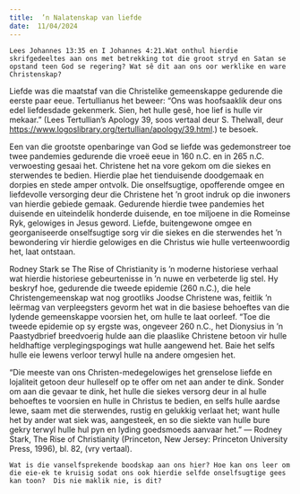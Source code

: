 ```yaml
---
title:  ’n Nalatenskap van liefde
date:  11/04/2024
---
```


`Lees Johannes 13:35 en I Johannes 4:21.Wat onthul hierdie skrifgedeeltes aan ons met betrekking tot die groot stryd en Satan se opstand teen God se regering? Wat sê dit aan ons oor werklike en ware Christenskap?`

Liefde was die maatstaf van die Christelike gemeenskappe gedurende die eerste paar eeue. Tertullianus het beweer:  “Ons was hoofsaaklik deur ons edel liefdesdade gekenmerk.  Sien, het hulle gesê, hoe lief is hulle vir mekaar.”  (Lees Tertullian’s Apology 39, soos vertaal deur S. Thelwall, deur https://www.logoslibrary.org/tertullian/apology/39.html.) te besoek.

Een van die grootste openbaringe van God se liefde was gedemonstreer toe twee pandemies gedurende die vroeë eeue in 160 n.C. en in 265 n.C. verwoesting gesaai het. Christene het na vore gekom om die siekes en sterwendes te bedien. Hierdie plae het tienduisende doodgemaak en dorpies en stede amper ontvolk. Die onselfsugtige, opofferende omgee en liefdevolle versorging deur die Christene het ’n groot indruk op die inwoners van hierdie gebiede gemaak. Gedurende hierdie twee pandemies het duisende en uiteindelik honderde duisende, en toe miljoene in die Romeinse Ryk, gelowiges in Jesus geword. Liefde, buitengewone omgee en georganiseerde onselfsugtige sorg vir die siekes en die sterwendes het ’n bewondering vir hierdie gelowiges en die Christus wie hulle verteenwoordig het, laat ontstaan.

Rodney Stark se The Rise of Christianity is ’n moderne historiese verhaal wat hierdie historiese gebeurtenisse in ’n nuwe en verbeterde lig stel. Hy beskryf hoe, gedurende die tweede epidemie (260 n.C.), die hele Christengemeenskap wat nog grootliks Joodse Christene was, feitlik ’n leërmag van verpleegsters gevorm het wat in die basiese behoeftes van die lydende gemeenskappe voorsien het, om hulle te laat oorleef. “Toe die tweede epidemie op sy ergste was, ongeveer 260 n.C., het Dionysius in ’n Paastydbrief breedvoerig hulde aan die plaaslike Christene betoon vir hulle heldhaftige verplegingspogings wat hulle aangewend het. Baie het selfs hulle eie lewens verloor terwyl hulle na andere omgesien het.

“Die meeste van ons Christen-medegelowiges het grenselose liefde en lojaliteit getoon deur hulleself op te offer om net aan ander te dink. Sonder om aan die gevaar te dink, het hulle die siekes versorg deur in al hulle behoeftes te voorsien en hulle in Christus te bedien, en selfs hulle aardse lewe, saam met die sterwendes, rustig en gelukkig verlaat het; want hulle het by ander wat siek was, aangesteek, en so die siekte van hulle bure gekry terwyl hulle hul pyn en lyding goedsmoeds aanvaar het.” — Rodney Stark, The Rise of Christianity (Princeton, New Jersey: Princeton University Press, 1996), bl. 82, (vry vertaal).

`Wat is die vanselfsprekende boodskap aan ons hier? Hoe kan ons leer om die eie-ek te kruisig sodat ons ook hierdie selfde onselfsugtige gees kan toon?  Dis nie maklik nie, is dit?`